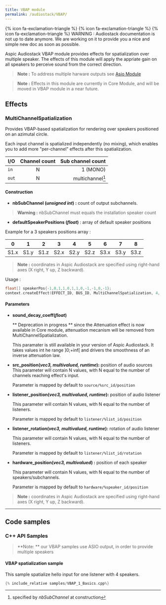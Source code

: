```yaml
---
title: VBAP module
permalink: /audiostack/VBAP/
---
```


{% icon fa-exclamation-triangle  %} {% icon fa-exclamation-triangle  %} {% icon fa-exclamation-triangle  %} WARNING : Audiostack documentation is not up to date anymore. We are working on it to provide you a nice and simple new doc as soon as possible.

Aspic Audiostack VBAP module provides effects for spatialization over multiple speaker. The effects of this module will apply the appriate gain on all speakers to perceive sound from the correct direction.

> **Note :** To address multiple harware outputs see [Asio Module](ExtASIO.md.html)

> **Note :** Effects in this module are currently in Core Module, and will be moved in VBAP module in a near future.

## Effects

### MultiChannelSpatialization

Provides VBAP-based spatialization for rendering over speakers positioned on an azimutal circle. 

Each input channel is spatialized independently (no mixing), which enables you to add more "per-channel" effects after this spatialization.

| I/O		| Channel count 		| Sub channel count	|
-|:-:|-:
|`in`		|N						|1 (MONO)				|
|`out`		|N						|multichannel[^1]			|

[^1]: specified by *nbSubChannel* at construction


#### Construction

- **nbSubChannel (*unsigned int*) :** count of output subchannels.

> **Warning :** nbSubChannel must equals the installation speaker count

- **defaultSpeakerPositions (*float*)** : array of default speaker positions

Example for a 3 speakers positions array :

|0|1|2|3|4|5|6|7|8|
|-|-|-|-|-|-|-|-|-|
| S1.x | S1.y |S1.z|S2.x|S2.y|S2.z|S3.x|S3.y|S3.z|

> **Note :** coordinates in Aspic Audiostack are specified using right-hand axes (X right, Y up, Z backward).

Usage : 

```cpp
float[] speakerPos{-1,0,1,1,0,1,1,0,-1,-1,0,-1};
context.createEffect(EFFECT_ID, BUS_ID, MultiChannelSpatialization, 4, speakerPos);
```

#### Parameters



- **sound_decay_coeff(*float*)**
	
	** Deprecation in progress ** since the Attenuation effect is now available in Core module, attenuation mecanism will be removed from MultiChannelSpatialization.
	
	This paramater is still available in your version of Aspic Audiostack. It takes values int he range ]0;+inf[ and drivers the smoothness of an inverse attenuation law.

- **src_position(*vec3, multivalued, runtime*):** position of audio sources
	This parameter will contain N values, with N equal to the number of channels reaching effect's input.

	Parameter is mapped by default to `source/%src_id/position`
	
- **listener_position(*vec3, multivalued, runtime*):** position of audio listener

	This parameter will contain N values, with N equal to the number of listeners.

	Parameter is mapped by default to `listener/%list_id/position`
	
- **listener_rotation(*vec3, multivalued, runtime*):** rotation of audio listener

	This parameter will contain N values, with N equal to the number of listeners.

	Parameter is mapped by default to `listener/%list_id/rotation`
	
- **hardware_position(*vec3, multivalued*) :** position of each speaker
	
	This parameter will contain N values, with N equal to the number of speakers/subchannels.

	Parameter is mapped by default to `hardware/%speaker_id/position`

	
> **Note :** coordinates in Aspic Audiostack are specified using right-hand axes (X right, Y up, Z backward).


------


## Code samples


### C++ API Samples

> **Note: ** our VBAP samples use ASIO output, in order to provide multiple speakers

#### VBAP spatialization sample

This sample spatialize hello input for one listener with 4 speakers.

```cpp
{% include_relative samples/VBAP_1_Basics.cpp%}
```

